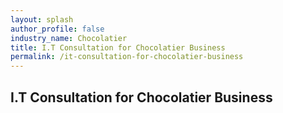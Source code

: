 ```yaml
---
layout: splash 
author_profile: false 
industry_name: Chocolatier
title: I.T Consultation for Chocolatier Business
permalink: /it-consultation-for-chocolatier-business
---
```


## I.T Consultation for Chocolatier Business